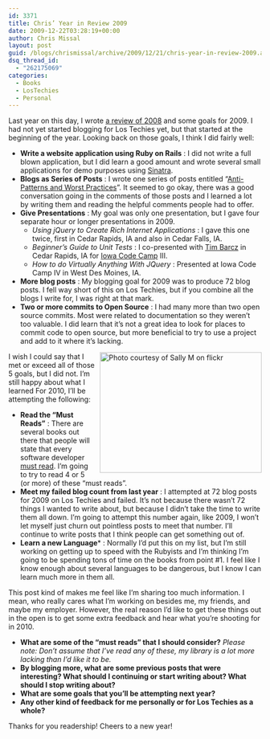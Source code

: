 ```yaml
---
id: 3371
title: Chris’ Year in Review 2009
date: 2009-12-22T03:28:19+00:00
author: Chris Missal
layout: post
guid: /blogs/chrismissal/archive/2009/12/21/chris-year-in-review-2009.aspx
dsq_thread_id:
  - "262175069"
categories:
  - Books
  - LosTechies
  - Personal
---
```

Last year on this day, I wrote <a href="http://dumpsterdoggy.com/articles/?chris-year-in-review-2008" target="_blank">a review of 2008</a> and some goals for 2009. I had not yet started blogging for Los Techies yet, but that started at the beginning of the year. Looking back on those goals, I think I did fairly well:

  * **Write a website application using Ruby on Rails** : I did not write a full blown application, but I did learn a good amount and wrote several small applications for demo purposes using <a href="http://github.com/sinatra/sinatra" rel="nofollow" target="_blank">Sinatra</a>. 
  * **Blogs as Series of Posts** : I wrote one series of posts entitled “[Anti-Patterns and Worst Practices](/blogs/chrismissal/archive/2009/05/26/anti-patterns-and-worst-practices-you-re-doing-it-wrong.aspx)”. It seemed to go okay, there was a good conversation going in the comments of those posts and I learned a lot by writing them and reading the helpful comments people had to offer. 
  * **Give Presentations** : My goal was only one presentation, but I gave four separate hour or longer presentations in 2009. 
      * _Using jQuery to Create Rich Internet Applications_ : I gave this one twice, first in Cedar Rapids, IA and also in Cedar Falls, IA. 
      * _Beginner’s Guide to Unit Tests_ : I co-presented with <a href="http://devlicio.us/blogs/tim_barcz/" rel="nofollow">Tim Barcz</a> in Cedar Rapids, IA for <a href="http://iowacodecamp.com/" rel="nofollow">Iowa Code Camp</a> III. 
      * _How to do Virtually Anything With JQuery_ : Presented at Iowa Code Camp IV in West Des Moines, IA. 
  * **More blog posts** : My blogging goal for 2009 was to produce 72 blog posts. I fell way short of this on Los Techies, but if you combine all the blogs I write for, I was right at that mark. 
  * **Two or more commits to Open Source** : I had many more than two open source commits. Most were related to documentation so they weren’t too valuable. I did learn that it’s not a great idea to look for places to commit code to open source, but more beneficial to try to use a project and add to it where it’s lacking. 

<a title="Photo courtesy of Sally M" href="http://www.flickr.com/photos/sally_12/339912423/" rel="license"><img style="border-right-width: 0px;margin: 0px 0px 0px 10px;border-top-width: 0px;border-bottom-width: 0px;border-left-width: 0px" border="0" alt="Photo courtesy of Sally M on flickr" align="right" src="http://farm1.static.flickr.com/151/339912423_4416699c99.jpg" width="322" height="240" /></a>I wish I could say that I met or exceed all of those 5 goals, but I did not. I’m still happy about what I learned For 2010, I’ll be attempting the following: 

  * **Read the “Must Reads”** : There are several books out there that people will state that every software developer <u>must read</u>. I’m going to try to read 4 or 5 (or more) of these “must reads”. 
  * **Meet my failed blog count from last year** : I attempted at 72 blog posts for 2009 on Los Techies and failed. It’s not because there wasn’t 72 things I wanted to write about, but because I didn’t take the time to write them all down. I’m going to attempt this number again, like 2009, I won’t let myself just churn out pointless posts to meet that number. I’ll continue to write posts that I think people can get something out of. 
  * **Learn a new Language*** : Normally I’d put this on my list, but I’m still working on getting up to speed with the Rubyists and I’m thinking I’m going to be spending tons of time on the books from point #1. I feel like I know enough about several languages to be dangerous, but I know I can learn much more in them all.

This post kind of makes me feel like I’m sharing too much information. I mean, who really cares what I’m working on besides me, my friends, and maybe my employer. However, the real reason I’d like to get these things out in the open is to get some extra feedback and hear what you’re shooting for in 2010.

  * **What are some of the “must reads” that I should consider?** _Please note: Don’t assume that I’ve read any of these, my library is a lot more lacking than I’d like it to be._
  * **By blogging more, what are some previous posts that were interesting? What should I continuing or start writing about? What should I stop writing about?**
  * **What are some goals that you’ll be attempting next year?**
  * **Any other kind of feedback for me personally or for Los Techies as a whole?**

Thanks for you readership! Cheers to a new year!